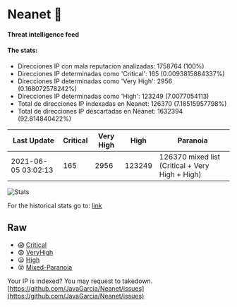 # Neanet :hocho:
#### Threat intelligence feed
#### The stats:

- Direcciones IP con mala reputacion analizadas: 1758764 (100%)
- Direcciones IP determinadas como 'Critical':  165 (0.0093815884337%)
- Direcciones IP determinadas como 'Very High':  2956 (0.168072578242%)
- Direcciones IP determinadas como 'High':  123249 (7.0077054113)
- Total de direcciones IP indexadas en Neanet:  126370 (7.18515957798%)
- Total de direcciones IP descartadas en Neanet:  1632394 (92.814840422%)

| Last Update | Critical | Very High | High | Paranoia |
| --- | --- | --- | --- | --- |
| 2021-06-05 03:02:13 | 165 | 2956 | 123249 | 126370 mixed list (Critical + Very High + High)|

![Stats](https://docs.google.com/spreadsheets/d/e/2PACX-1vSnaNMIXVabIpDJjufMlzH7poXnshF3mgd8Is1g9ytUEzVsP5my4Trn8f-xkoLLQ38xpL3HtmUexLo6/pubchart?oid=501124687&format=image)

For the historical stats go to: [link](/stats.csv)
## Raw
- :scream: [Critical](https://raw.githubusercontent.com/JavaGarcia/Neanet/master/blacklists/neanet_critical.txt)
- :fearful: [VeryHigh](https://raw.githubusercontent.com/JavaGarcia/Neanet/master/blacklists/neanet_veryHigh.txtt)
- :frowning: [High](https://raw.githubusercontent.com/JavaGarcia/Neanet/master/blacklists/neanet_high.txt)
- :dizzy_face: [Mixed-Paranoia](https://raw.githubusercontent.com/JavaGarcia/Neanet/master/blacklists/neanet_all.txt)


Your IP is indexed? You may request to takedown. [https://github.com/JavaGarcia/Neanet/issues](https://github.com/JavaGarcia/Neanet/issues)

















































































































































































































































































































































































































































































































































































































































































































































































































































































































































































































































































































































































































































































































































































































































































































































































































































































































































































































































































































































































































































































































































































































































































































































































































































































































































































































































































































































































































































































































































































































































































































































































































































































































































































































































































































































































































































































































































































































































































































































































































































































































































































































































































































































































































































































































































































































































































































































































































































































































































































































































































































































































































































































































































































































































































































































































































































































































































































































































































































































































































































































































































































































































































































































































































































































































































































































































































































































































































































































































































































































